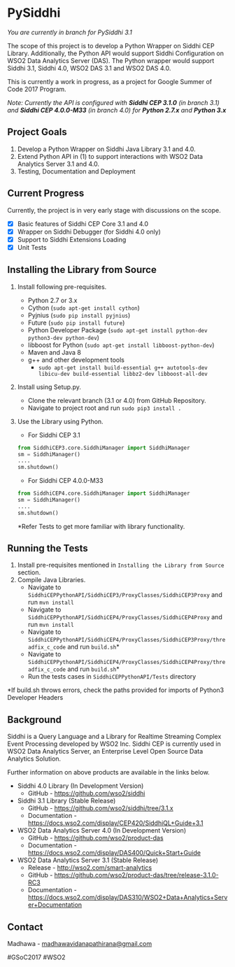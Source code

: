 # PySiddhi

*You are currently in branch for PySiddhi 3.1*

The scope of this project is to develop a Python Wrapper on Siddhi CEP Library. Additionally, the Python API would support Siddhi Configuration on WSO2 Data Analytics Server (DAS). The Python wrapper would support Siddhi 3.1, Siddhi 4.0, WSO2 DAS 3.1 and WSO2 DAS 4.0.

This is currently a work in progress, as a project for Google Summer of Code 2017 Program.

*Note: Currently the API is configured with __Siddhi CEP 3.1.0__ (in branch 3.1) and __Siddhi CEP 4.0.0-M33__  (in branch 4.0) for __Python 2.7.x__ and __Python 3.x__*

Project Goals
-----
1) Develop a Python Wrapper on Siddhi Java Library 3.1 and 4.0.
2) Extend Python API in (1) to support interactions with WSO2 Data Analytics Server 3.1 and 4.0.
3) Testing, Documentation and Deployment

Current Progress
-----
Currently, the project is in very early stage with discussions on the scope.
- [x] Basic features of Siddhi CEP Core 3.1 and 4.0
- [x] Wrapper on Siddhi Debugger (for Siddhi 4.0 only)
- [x] Support to Siddhi Extensions Loading
- [x] Unit Tests

Installing the Library from Source
-----
1. Install following pre-requisites.
    - Python 2.7 or 3.x
    - Cython (`sudo apt-get install cython`)
    - Pyjnius (`sudo pip install pyjnius`)
    - Future (`sudo pip install future`)
    - Python Developer Package (`sudo apt-get install python-dev python3-dev python-dev`)
    - libboost for Python (`sudo apt-get install libboost-python-dev`)
    - Maven and Java 8
    - g++ and other development tools
      - `sudo apt-get install build-essential g++ autotools-dev libicu-dev build-essential libbz2-dev libboost-all-dev`

2. Install using Setup.py.
    - Clone the relevant branch (3.1 or 4.0) from GitHub Repository.
    - Navigate to project root and run `sudo pip3 install .`

3. Use the Library using Python.
    - For Siddhi CEP 3.1
    ```python
    from SiddhiCEP3.core.SiddhiManager import SiddhiManager
    sm = SiddhiManager()
    ....
    sm.shutdown()
    ```

    - For Siddhi CEP 4.0.0-M33
    ```python
    from SiddhiCEP4.core.SiddhiManager import SiddhiManager
    sm = SiddhiManager()
    ....
    sm.shutdown()
    ```
    *Refer Tests to get more familiar with library functionality.

Running the Tests
-----
1. Install pre-requisites mentioned in `Installing the Library from Source` section.
2. Compile Java Libraries.
    - Navigate to `SiddhiCEPPythonAPI/SiddhiCEP3/ProxyClasses/SiddhiCEP3Proxy` and run `mvn install`
    - Navigate to `SiddhiCEPPythonAPI/SiddhiCEP4/ProxyClasses/SiddhiCEP4Proxy` and run `mvn install`
    - Navigate to `SiddhiCEPPythonAPI/SiddhiCEP4/ProxyClasses/SiddhiCEP3Proxy/threadfix_c_code` and run `build.sh`*
    - Navigate to `SiddhiCEPPythonAPI/SiddhiCEP4/ProxyClasses/SiddhiCEP4Proxy/threadfix_c_code` and run `build.sh`*
    - Run the tests cases in `SiddhiCEPPythonAPI/Tests` directory

*If build.sh throws errors, check the paths provided for imports of Python3 Developer Headers

Background
-----
Siddhi is a Query Language and a Library for Realtime Streaming Complex Event Processing developed by WSO2 Inc. Siddhi CEP is currently used in WSO2 Data Analytics Server, an Enterprise Level Open Source Data Analytics Solution.

Further information on above products are available in the links below.

- Siddhi 4.0 Library (In Development Version)
    - GitHub - https://github.com/wso2/siddhi
- Siddhi 3.1 Library (Stable Release)
    - GitHub - https://github.com/wso2/siddhi/tree/3.1.x
    - Documentation - https://docs.wso2.com/display/CEP420/SiddhiQL+Guide+3.1
- WSO2 Data Analytics Server 4.0 (In Development Version)
    - GitHub - https://github.com/wso2/product-das
    - Documentation - https://docs.wso2.com/display/DAS400/Quick+Start+Guide
- WSO2 Data Analytics Server 3.1 (Stable Release)
    - Release - http://wso2.com/smart-analytics
    - GitHub - https://github.com/wso2/product-das/tree/release-3.1.0-RC3
    - Documentation - https://docs.wso2.com/display/DAS310/WSO2+Data+Analytics+Server+Documentation

Contact
-----
Madhawa - madhawavidanapathirana@gmail.com

#GSoC2017 #WSO2